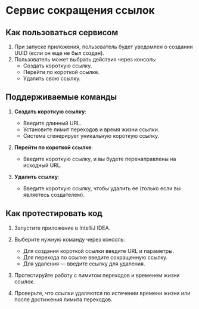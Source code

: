 # Сервис сокращения ссылок

## Как пользоваться сервисом
1. При запуске приложения, пользователь будет уведомлен о создании UUID (если он еще не был создан).
2. Пользователь может выбрать действия через консоль:
   - Создать короткую ссылку.
   - Перейти по короткой ссылке.
   - Удалить свою ссылку.

## Поддерживаемые команды
1. **Создать короткую ссылку**:
   - Введите длинный URL.
   - Установите лимит переходов и время жизни ссылки.
   - Система сгенерирует уникальную короткую ссылку.
   
2. **Перейти по короткой ссылке**:
   - Введите короткую ссылку, и вы будете перенаправлены на исходный URL.

3. **Удалить ссылку**:
   - Введите короткую ссылку, чтобы удалить ее (только если вы являетесь создателем).

## Как протестировать код
1. Запустите приложение в IntelliJ IDEA.
2. Выберите нужную команду через консоль:
   - Для создания короткой ссылки введите URL и параметры.
   - Для перехода по ссылке введите сокращенную ссылку.
   - Для удаления — введите ссылку для удаления.

3. Протестируйте работу с лимитом переходов и временем жизни ссылок.
4. Проверьте, что ссылки удаляются по истечении времени жизни или после достижения лимита переходов.
